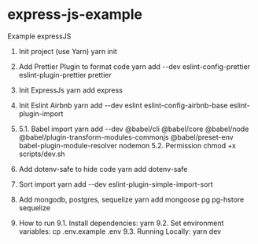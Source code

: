 # express-js-example

Example expressJS

1. Init project (use Yarn)
   yarn init

2. Add Prettier Plugin to format code
   yarn add --dev eslint-config-prettier eslint-plugin-prettier prettier

3. Init ExpressJs
   yarn add express

4. Init Eslint Airbnb
   yarn add --dev eslint eslint-config-airbnb-base eslint-plugin-import

5. 5.1. Babel import
   yarn add --dev @babel/cli @babel/core @babel/node @babel/plugin-transform-modules-commonjs @babel/preset-env babel-plugin-module-resolver nodemon
   5.2. Permission
   chmod +x scripts/dev.sh

6. Add dotenv-safe to hide code
   yarn add dotenv-safe

7. Sort import
   yarn add --dev eslint-plugin-simple-import-sort

8. Add mongodb, postgres, sequelize
   yarn add mongoose pg pg-hstore sequelize

9. How to run
   9.1. Install dependencies:
   yarn
   9.2. Set environment variables:
   cp .env.example .env
   9.3. Running Locally:
   yarn dev
